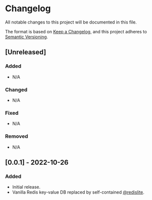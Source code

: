 # Changelog

All notable changes to this project will be documented in this file.

The format is based on [Keep a Changelog](https://keepachangelog.com/en/1.0.0/),
and this project adheres to [Semantic Versioning](https://semver.org/spec/v2.0.0.html).

## [Unreleased]

### Added 

- N/A

### Changed

- N/A

### Fixed

- N/A

### Removed

- N/A

## [0.0.1] - 2022-10-26

### Added

- Initial release.
- Vanilla Redis key-value DB replaced by self-contained [@redislite](https://github.com/yahoo/redislite).

[//]: # ([unreleased]: https://github.com/olivierlacan/keep-a-changelog/compare/v1.1.0...HEAD)

[//]: # ([0.0.1]: https://github.com/olivierlacan/keep-a-changelog/releases/tag/v0.0.1)